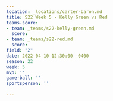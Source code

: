 ```yaml
---
location: _locations/carter-baron.md
title: S22 Week 5 - Kelly Green vs Red
teams-score:
- team: _teams/s22-kelly-green.md
  score: 
- team: _teams/s22-red.md
  score: 
field: "2"
date: 2022-04-10 12:30:00 -0400
season: 22
week: 5
mvp: ''
game-ball: ''
sportsperson: ''

---
```

